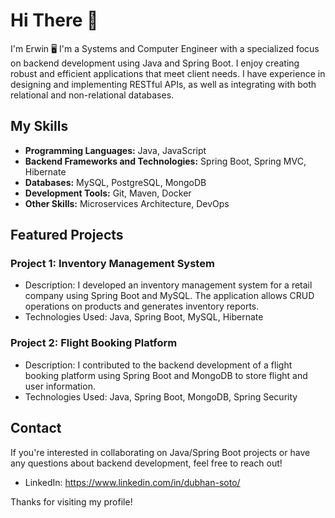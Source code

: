 # Hi There 👋 

I'm Erwin
🖥️ I'm a Systems and Computer Engineer with a specialized focus on backend development using Java and Spring Boot. I enjoy creating robust and efficient applications that meet client needs. I have experience in designing and implementing RESTful APIs, as well as integrating with both relational and non-relational databases.

## My Skills
- **Programming Languages:** Java, JavaScript
- **Backend Frameworks and Technologies:** Spring Boot, Spring MVC, Hibernate
- **Databases:** MySQL, PostgreSQL, MongoDB
- **Development Tools:** Git, Maven, Docker
- **Other Skills:** Microservices Architecture, DevOps

## Featured Projects
### Project 1: Inventory Management System
- Description: I developed an inventory management system for a retail company using Spring Boot and MySQL. The application allows CRUD operations on products and generates inventory reports.
- Technologies Used: Java, Spring Boot, MySQL, Hibernate

### Project 2: Flight Booking Platform
- Description: I contributed to the backend development of a flight booking platform using Spring Boot and MongoDB to store flight and user information.
- Technologies Used: Java, Spring Boot, MongoDB, Spring Security

## Contact
If you're interested in collaborating on Java/Spring Boot projects or have any questions about backend development, feel free to reach out!
- LinkedIn: https://www.linkedin.com/in/dubhan-soto/


Thanks for visiting my profile!
